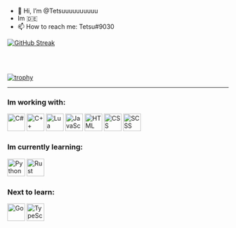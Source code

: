 - 👋 Hi, I’m @Tetsuuuuuuuuuu  
- Im 🇩🇪  
- 📫 How to reach me: Tetsu#9030  

[![GitHub Streak](https://streak-stats.demolab.com?user=Tetsuuuuuuuuuu%20&theme=github-dark-dimmed&date_format=j%20M%5B%20Y%5D&exclude_days=Sun%2CSat)](https://git.io/streak-stats)

<br><br>

[![trophy](https://github-profile-trophy.vercel.app/?username=Tetsuuuuuuuuuu)](https://github.com/ryo-ma/github-profile-trophy)

---

### Im working with:
<p align="left">
  <img src="https://cdn.jsdelivr.net/gh/devicons/devicon/icons/csharp/csharp-original.svg" alt="C#" width="40" height="40"/>
  <img src="https://cdn.jsdelivr.net/gh/devicons/devicon/icons/cplusplus/cplusplus-original.svg" alt="C++" width="40" height="40"/>
  <img src="https://cdn.jsdelivr.net/gh/devicons/devicon/icons/lua/lua-original.svg" alt="Lua" width="40" height="40"/>
  <img src="https://cdn.jsdelivr.net/gh/devicons/devicon/icons/javascript/javascript-original.svg" alt="JavaScript" width="40" height="40"/>
  <img src="https://cdn.jsdelivr.net/gh/devicons/devicon/icons/html5/html5-original.svg" alt="HTML" width="40" height="40"/>
  <img src="https://cdn.jsdelivr.net/gh/devicons/devicon/icons/css3/css3-original.svg" alt="CSS" width="40" height="40"/>
  <img src="https://cdn.jsdelivr.net/gh/devicons/devicon/icons/sass/sass-original.svg" alt="SCSS" width="40" height="40"/>
</p>

### Im currently learning:
<p align="left">
  <img src="https://cdn.jsdelivr.net/gh/devicons/devicon/icons/python/python-original.svg" alt="Python" width="40" height="40"/>
  <img src="https://cdn.jsdelivr.net/gh/devicons/devicon/icons/rust/rust-plain.svg" alt="Rust" width="40" height="40"/>
</p>

### Next to learn:
<p align="left">
  <img src="https://cdn.jsdelivr.net/gh/devicons/devicon/icons/go/go-original.svg" alt="Go" width="40" height="40"/>
  <img src="https://cdn.jsdelivr.net/gh/devicons/devicon/icons/typescript/typescript-original.svg" alt="TypeScript" width="40" height="40"/>
</p>
